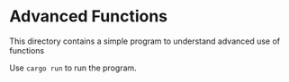 # Advanced Functions

This directory contains a simple program to understand advanced use of functions

Use `cargo run` to run the program.
